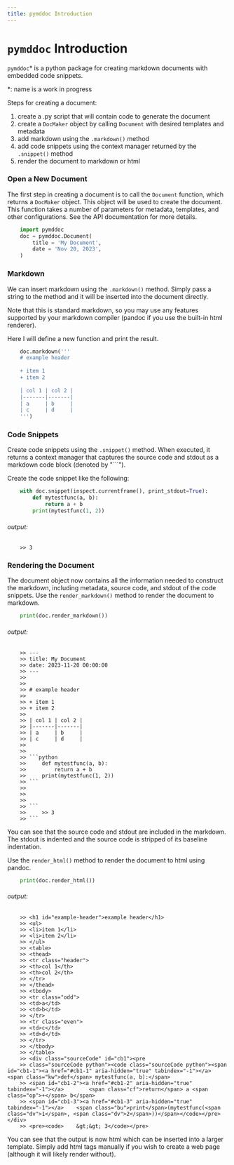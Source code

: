 ```yaml
---
title: pymddoc Introduction
---
```



            
# `pymddoc` Introduction

`pymddoc`\* is a python package for creating markdown documents with embedded code snippets.

\*: name is a work in progress

Steps for creating a document:

1. create a .py script that will contain code to generate the document
2. create a `DocMaker` object by calling `Document` with desired templates and metadata
3. add markdown using the `.markdown()` method
4. add code snippets using the context manager returned by the `.snippet()` method
5. render the document to markdown or html

### Open a New Document

The first step in creating a document is to call the `Document` function, which returns a `DocMaker` object. This object will be used to create the document. This function takes a number of parameters for metadata, templates, and other configurations. See the API documentation for more details.



```python
    import pymddoc
    doc = pymddoc.Document(
        title = 'My Document',
        date = 'Nov 20, 2023',
    )
```




### Markdown

We can insert markdown using the `.markdown()` method. Simply pass a string to the method and it will be inserted into the document directly. 

Note that this is standard markdown, so you may use any features supported by your markdown compiler (pandoc if you use the built-in html renderer).

Here I will define a new function and print the result.


```python
    doc.markdown('''
    # example header
    
    + item 1
    + item 2
    
    | col 1 | col 2 |
    |-------|-------|
    | a     | b     |
    | c     | d     |
    ''')
```




### Code Snippets

Create code snippets using the `.snippet()` method. When executed, it returns a context manager that captures the source code and stdout as a markdown code block (denoted by "```").

Create the code snippet like the following:


```python
    with doc.snippet(inspect.currentframe(), print_stdout=True):
        def mytestfunc(a, b):
            return a + b
        print(mytestfunc(1, 2))
```

###### output:

```
    >> 3
```



### Rendering the Document

The document object now contains all the information needed to construct the markdown, including metadata, source code, and stdout of the code snippets. Use the `render_markdown()` method to render the document to markdown.


```python
    print(doc.render_markdown())
```

###### output:

```
    >> ---
    >> title: My Document
    >> date: 2023-11-20 00:00:00
    >> ---
    >> 
    >> 
    >> # example header
    >> 
    >> + item 1
    >> + item 2
    >> 
    >> | col 1 | col 2 |
    >> |-------|-------|
    >> | a     | b     |
    >> | c     | d     |
    >> 
    >> 
    >> ```python
    >>     def mytestfunc(a, b):
    >>         return a + b
    >>     print(mytestfunc(1, 2))
    >> ```
    >> 
    >> 
    >> 
    >> ```
    >>     >> 3
    >> ```
```



You can see that the source code and stdout are included in the markdown. The stdout is indented and the source code is stripped of its baseline indentation.

Use the `render_html()` method to render the document to html using pandoc.


```python
    print(doc.render_html())
```

###### output:

```
    >> <h1 id="example-header">example header</h1>
    >> <ul>
    >> <li>item 1</li>
    >> <li>item 2</li>
    >> </ul>
    >> <table>
    >> <thead>
    >> <tr class="header">
    >> <th>col 1</th>
    >> <th>col 2</th>
    >> </tr>
    >> </thead>
    >> <tbody>
    >> <tr class="odd">
    >> <td>a</td>
    >> <td>b</td>
    >> </tr>
    >> <tr class="even">
    >> <td>c</td>
    >> <td>d</td>
    >> </tr>
    >> </tbody>
    >> </table>
    >> <div class="sourceCode" id="cb1"><pre
    >> class="sourceCode python"><code class="sourceCode python"><span id="cb1-1"><a href="#cb1-1" aria-hidden="true" tabindex="-1"></a>    <span class="kw">def</span> mytestfunc(a, b):</span>
    >> <span id="cb1-2"><a href="#cb1-2" aria-hidden="true" tabindex="-1"></a>        <span class="cf">return</span> a <span class="op">+</span> b</span>
    >> <span id="cb1-3"><a href="#cb1-3" aria-hidden="true" tabindex="-1"></a>    <span class="bu">print</span>(mytestfunc(<span class="dv">1</span>, <span class="dv">2</span>))</span></code></pre></div>
    >> <pre><code>    &gt;&gt; 3</code></pre>
```



You can see that the output is now html which can be inserted into a larger template. Simply add html tags manually if you wish to create a web page (although it will likely render without).                  


